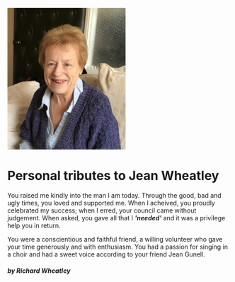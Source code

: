 ![Jean](./jean.png)
# Personal tributes to Jean Wheatley

You raised me kindly into the man I am today.
Through the good, bad and ugly times, you loved and supported me. When I acheived, you proudly celebrated my success; when I erred, your council came without judgement. 
When asked, you gave all that I **_'needed'_** and it was a privilege help you in return.

You were a conscientious and faithful friend, a willing volunteer who gave your time generously and with enthusiasm. You had a passion for singing in a choir and had a sweet voice according to your friend Jean Gunell.



#### *by Richard Wheatley*
